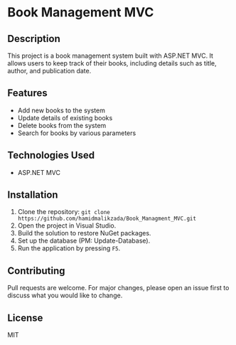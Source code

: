 # Book Management MVC

## Description
This project is a book management system built with ASP.NET MVC. It allows users to keep track of their books, including details such as title, author, and publication date.

## Features
- Add new books to the system
- Update details of existing books
- Delete books from the system
- Search for books by various parameters

## Technologies Used
- ASP.NET MVC

## Installation
1. Clone the repository: `git clone https://github.com/hamidmalikzada/Book_Managment_MVC.git`
2. Open the project in Visual Studio.
3. Build the solution to restore NuGet packages.
4. Set up the database (PM: Update-Database).
5. Run the application by pressing `F5`.

## Contributing
Pull requests are welcome. For major changes, please open an issue first to discuss what you would like to change.

## License
MIT
